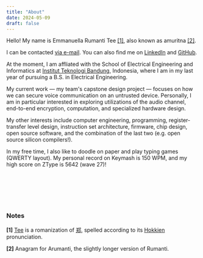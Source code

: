 ```yaml
---
title: "About"
date: 2024-05-09
draft: false
---
```


Hello! My name is Emmanuella Rumanti Tee [\[1\]](#notes), also known as amuritna [\[2\]](#notes).

I can be contacted [via e-mail](mailto:amuritna@gmail.com). You can also find me on [LinkedIn](https://linkedin.com/in/emmanuella-rumanti/) and [GitHub](https://github.com/amuritna/).

At the moment, I am affliated with the School of Electrical Engineering and Informatics at [Institut Teknologi Bandung](https://en.wikipedia.org/wiki/Bandung_Institute_of_Technology), Indonesia, where I am in my last year of pursuing a B.S. in Electrical Engineering. 

My current work  — my team's capstone design project — focuses on how we can secure voice communication on an untrusted device. Personally, I am in particular interested in exploring utilizations of the audio channel, end-to-end encryption, computation, and specialized hardware design.

My other interests include computer engineering, programming, register-transfer level design, instruction set architecture, firmware, chip design, open source software, and the combination of the last two (e.g. open source silicon compilers!).

In my free time, I also like to doodle on paper and play typing games (QWERTY layout). My personal record on Keymash is 150 WPM, and my high score on ZType is 5642 (wave 27)!

&nbsp;

&nbsp;

&nbsp;

### Notes
**[1]** [Tee](https://en.wikipedia.org/wiki/Tee_(surname)) is a romanization of [郑](https://en.wikipedia.org/wiki/Zheng_(surname)), spelled according to its [Hokkien](https://en.wikipedia.org/wiki/Hokkien) pronunciation.

**[2]** Anagram for Arumanti, the slightly longer version of Rumanti. 

&nbsp;
